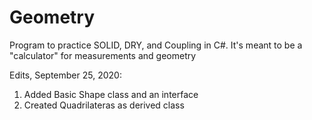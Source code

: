# Geometry
Program to practice SOLID, DRY, and Coupling in C#. It's meant to be a "calculator" for measurements and geometry

Edits, September 25, 2020:
1. Added Basic Shape class and an interface
2. Created Quadrilateras as derived class
